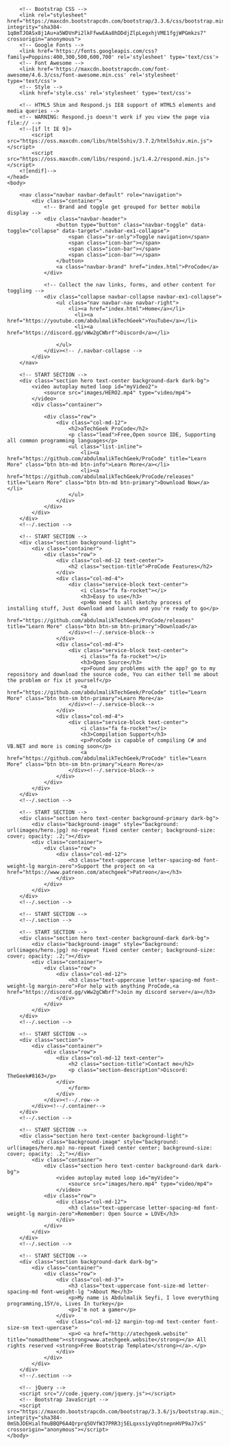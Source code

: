   <!DOCTYPE html>
  <html lang="">
  	<head>
  		<meta charset="utf-8">
  		<meta http-equiv="X-UA-Compatible" content="IE=edge">
  		<meta name="viewport" content="width=device-width, initial-scale=1">
  		<title>ProCode</title>
  
  		<!-- Bootstrap CSS -->
  		<link rel="stylesheet" href="https://maxcdn.bootstrapcdn.com/bootstrap/3.3.6/css/bootstrap.min.css" integrity="sha384-1q8mTJOASx8j1Au+a5WDVnPi2lkFfwwEAa8hDDdjZlpLegxhjVME1fgjWPGmkzs7" crossorigin="anonymous">
  		<!-- Google Fonts -->
  		<link href='https://fonts.googleapis.com/css?family=Poppins:400,300,500,600,700' rel='stylesheet' type='text/css'>
  		<!-- Font Awesome -->
  		<link href='https://maxcdn.bootstrapcdn.com/font-awesome/4.6.3/css/font-awesome.min.css' rel='stylesheet' type='text/css'>
  		<!-- Style -->
  		<link href='style.css' rel='stylesheet' type='text/css'>
  
  		<!-- HTML5 Shim and Respond.js IE8 support of HTML5 elements and media queries -->
  		<!-- WARNING: Respond.js doesn't work if you view the page via file:// -->
  		<!--[if lt IE 9]>
  			<script src="https://oss.maxcdn.com/libs/html5shiv/3.7.2/html5shiv.min.js"></script>
  			<script src="https://oss.maxcdn.com/libs/respond.js/1.4.2/respond.min.js"></script>
  		<![endif]-->
  	</head>
  	<body>
		
  		<nav class="navbar navbar-default" role="navigation">
  			<div class="container">
  				<!-- Brand and toggle get grouped for better mobile display -->
  				<div class="navbar-header">
  					<button type="button" class="navbar-toggle" data-toggle="collapse" data-target=".navbar-ex1-collapse">
  						<span class="sr-only">Toggle navigation</span>
  						<span class="icon-bar"></span>
  						<span class="icon-bar"></span>
  						<span class="icon-bar"></span>
  					</button>
  					<a class="navbar-brand" href="index.html">ProCode</a>
  				</div>
  		
  				<!-- Collect the nav links, forms, and other content for toggling -->
  				<div class="collapse navbar-collapse navbar-ex1-collapse">
  					<ul class="nav navbar-nav navbar-right">
  						<li><a href="index.html">Home</a></li>
						  <li><a href="https://youtube.com/abdulmalikTechGeek">YouTube</a></li>
						  <li><a href="https://discord.gg/vWw2gCWbrf">Discord</a></li>

  					</ul>
  				</div><!-- /.navbar-collapse -->
  			</div>
  		</nav>
		  
		<!-- START SECTION -->
  		<div class="section hero text-center background-dark dark-bg">
			<video autoplay muted loop id="myVideo2">
				<source src="images/HERO2.mp4" type="video/mp4">
			</video>
			<div class="container">
				
  				<div class="row">
  					<div class="col-md-12">
  						<h2>aTechGeek ProCode</h2>
  						<p class="lead">Free,Open source IDE, Supporting all common programming languages</p>
  						<ul class="list-inline">
  							<li><a href="https://github.com/abdulmalikTechGeek/ProCode" title="Learn More" class="btn btn-md btn-info">Learn More</a></li>
  							<li><a href="https://github.com/abdulmalikTechGeek/ProCode/releases" title="Learn More" class="btn btn-md btn-primary">Download Now</a></li>
  						</ul>
  					</div>
  				</div>
  			</div>
  		</div>
  		<!--/.section -->

  		<!-- START SECTION -->
  		<div class="section background-light">
  			<div class="container">
  				<div class="row">
  					<div class="col-md-12 text-center">
  						<h2 class="section-title">ProCode Features</h2>
  					</div>
  					<div class="col-md-4">
  						<div class="service-block text-center">
  							<i class="fa fa-rocket"></i>
  							<h3>Easy to use</h3>
  							<p>No need to all sketchy process of installing stuff, Just download and launch and you're ready to go</p>
  							<a href="https://github.com/abdulmalikTechGeek/ProCode/releases" title="Learn More" class="btn btn-sm btn-primary">Download</a>
  						</div><!--/.service-block-->
  					</div>
  					<div class="col-md-4">
  						<div class="service-block text-center">
  							<i class="fa fa-rocket"></i>
  							<h3>Open Source</h3>
  							<p>Found any problems with the app? go to my repository and download the source code, You can either tell me about the problem or fix it yourself</p>
  							<a href="https://github.com/abdulmalikTechGeek/ProCode" title="Learn More" class="btn btn-sm btn-primary">Learn More</a>
  						</div><!--/.service-block-->
  					</div>
  					<div class="col-md-4">
  						<div class="service-block text-center">
  							<i class="fa fa-rocket"></i>
  							<h3>Compilation Support</h3>
  							<p>ProCode is capable of compiling C# and VB.NET and more is coming soon</p>
  							<a href="https://github.com/abdulmalikTechGeek/ProCode" title="Learn More" class="btn btn-sm btn-primary">Learn More</a>
  						</div><!--/.service-block-->
  					</div>
  				</div>
  			</div>
  		</div>
  		<!--/.section -->

  		<!-- START SECTION -->
  		<div class="section hero text-center background-primary dark-bg">
  			<div class="background-image" style="background: url(images/hero.jpg) no-repeat fixed center center; background-size: cover; opacity: .2;"></div>
  			<div class="container">
  				<div class="row">
  					<div class="col-md-12">
  						<h3 class="text-uppercase letter-spacing-md font-weight-lg margin-zero">Support the project on <a href="https://www.patreon.com/atechgeek">Patreon</a></h3>
  					</div>
  				</div>
  			</div>
  		</div>
  		<!--/.section -->

  		<!-- START SECTION -->
  		<!--/.section -->

  		<!-- START SECTION -->
  		<div class="section hero text-center background-dark dark-bg">
  			<div class="background-image" style="background: url(images/hero.jpg) no-repeat fixed center center; background-size: cover; opacity: .2;"></div>
  			<div class="container">
  				<div class="row">
  					<div class="col-md-12">
  						<h3 class="text-uppercase letter-spacing-md font-weight-lg margin-zero">For help with anything ProCode,<a href="https://discord.gg/vWw2gCWbrf">Join my discord server</a></h3>
  					</div>
  				</div>
  			</div>
  		</div>
  		<!--/.section -->

  		<!-- START SECTION -->
  		<div class="section">
  			<div class="container">
  				<div class="row">
  					<div class="col-md-12 text-center">
  						<h2 class="section-title">Contact me</h2>
  						<p class="section-description">Discord: TheGeek#8163</p>
  					</div>
						</form>
  					</div>
  				</div><!--/.row-->
  			</div><!--/.container-->
  		</div>
  		<!--/.section -->

  		<!-- START SECTION -->
  		<div class="section hero text-center background-light">
  			<div class="background-image" style="background: url(images/hero.mp) no-repeat fixed center center; background-size: cover; opacity: .2;"></div>
  			<div class="container">
				<div class="section hero text-center background-dark dark-bg">
					<video autoplay muted loop id="myVideo">
						<source src="images/hero.mp4" type="video/mp4">
					</video>
  				<div class="row">
  					<div class="col-md-12">
  						<h3 class="text-uppercase letter-spacing-md font-weight-lg margin-zero">Remember: Open Source = LOVE</h3>
  					</div>
  				</div>
  			</div>
  		</div>
  		<!--/.section -->

  		<!-- START SECTION -->
  		<div class="section background-dark dark-bg">
  			<div class="container">
  				<div class="row">
  					<div class="col-md-3">
  						<h3 class="text-uppercase font-size-md letter-spacing-md font-weight-lg ">About Me</h3>
  						<p>My name is Abdulmalik Seyfi, I love everything programming,15Y/o, Lives In turkey</p>
  						<p>I'm not a gamer</p>
  					</div>
  					<div class="col-md-12 margin-top-md text-center font-size-sm text-upercase">
  						<p>© <a href="http://atechgeek.website" title="nomadtheme"><strong>www.atechgeek.website</strong></a> All rights reserved <strong>Free Bootstrap Template</strong></a>.</p>
  					</div>
  				</div>
  			</div>
  		</div>
  		<!--/.section -->
  
  		<!-- jQuery -->
  		<script src="//code.jquery.com/jquery.js"></script>
  		<!-- Bootstrap JavaScript -->
  		<script src="https://maxcdn.bootstrapcdn.com/bootstrap/3.3.6/js/bootstrap.min.js" integrity="sha384-0mSbJDEHialfmuBBQP6A4Qrprq5OVfW37PRR3j5ELqxss1yVqOtnepnHVP9aJ7xS" crossorigin="anonymous"></script>
  	</body>
  </html>
